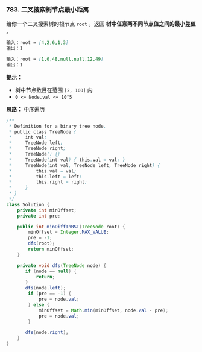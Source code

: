 ### 783. 二叉搜索树节点最小距离

给你一个二叉搜索树的根节点 `root` ，返回 **树中任意两不同节点值之间的最小差值** 。

``` markdown
输入：root = [4,2,6,1,3]
输出：1

输入：root = [1,0,48,null,null,12,49]
输出：1
```

**提示：**

- 树中节点数目在范围 `[2, 100]` 内
- `0 <= Node.val <= 10^5`



**思路：** 中序遍历

``` java
/**
 * Definition for a binary tree node.
 * public class TreeNode {
 *     int val;
 *     TreeNode left;
 *     TreeNode right;
 *     TreeNode() {}
 *     TreeNode(int val) { this.val = val; }
 *     TreeNode(int val, TreeNode left, TreeNode right) {
 *         this.val = val;
 *         this.left = left;
 *         this.right = right;
 *     }
 * }
 */
class Solution {
    private int minOffset;
    private int pre;

    public int minDiffInBST(TreeNode root) {
        minOffset = Integer.MAX_VALUE;
        pre = -1;
        dfs(root);
        return minOffset;
    }

    private void dfs(TreeNode node) {
       if (node == null) {
           return;
       } 
       dfs(node.left);
        if (pre == -1) {
            pre = node.val;
        } else {
            minOffset = Math.min(minOffset, node.val - pre);
            pre = node.val;
        }

       dfs(node.right);
    }
}
```


